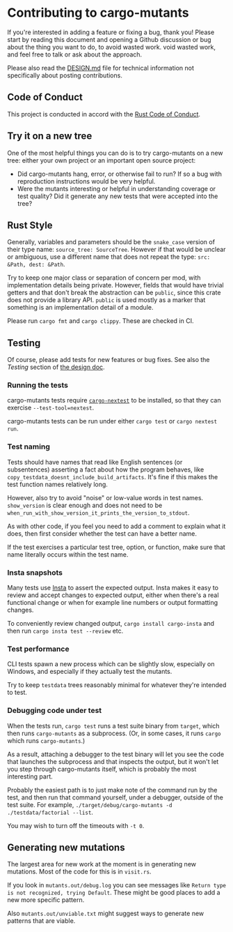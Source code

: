 # Contributing to cargo-mutants

If you're interested in adding a feature or fixing a bug, thank you! Please
start by reading this document and opening a Github discussion or bug about the
thing you want to do, to avoid wasted work. void wasted work, and feel free to
talk or ask about the approach.

Please also read the [DESIGN.md](DESIGN.md) file for technical information not specifically about posting contributions.

## Code of Conduct

This project is conducted in accord with the [Rust Code of
Conduct](https://www.rust-lang.org/policies/code-of-conduct).

## Try it on a new tree

One of the most helpful things you can do is to try cargo-mutants on a new tree: either your own project
or an important open source project:

* Did cargo-mutants hang, error, or otherwise fail to run? If so a bug with reproduction instructions would be very helpful.
* Were the mutants interesting or helpful in understanding coverage or test quality? Did it generate any new tests that were accepted into the tree?

## Rust Style

Generally, variables and parameters should be the `snake_case` version of their
type name: `source_tree: SourceTree`. However if that would be unclear or ambiguous, use a different name that does not repeat the type: `src: &Path, dest: &Path`.

Try to keep one major class or separation of concern per mod, with
implementation details being private. However, fields that would have trivial
getters and that don't break the abstraction can be `public`, since this crate does not provide a library API. `public` is used mostly as a marker that something is an implementation detail of a module.

Please run `cargo fmt` and `cargo clippy`. These are checked in CI.

## Testing

Of course, please add tests for new features or bug fixes. See also the _Testing_ section of [the design doc](DESIGN.md).

### Running the tests

cargo-mutants tests require [`cargo-nextest`](https://nexte.st/) to be installed, so that they can exercise `--test-tool=nextest`.

cargo-mutants tests can be run under either `cargo test` or `cargo nextest run`.

### Test naming

Tests should have names that read like English sentences (or subsentences)
asserting a fact about how the program behaves, like
`copy_testdata_doesnt_include_build_artifacts`. It's fine if this makes the
test function names relatively long.

However, also try to avoid "noise" or low-value words in test names.
`show_version` is clear enough and does not need to be
`when_run_with_show_version_it_prints_the_version_to_stdout`.

As with other code, if you feel you need to add a comment to explain what it
does, then first consider whether the test can have a better name.

If the test exercises a particular test tree, option, or function, make sure
that name literally occurs within the test name.

### Insta snapshots

Many tests use [Insta](https://insta.rs) to assert the expected output. Insta makes it easy to review and accept changes to expected output, either when there's a real functional change or when for example line numbers or output formatting changes.

To conveniently review changed output, `cargo install cargo-insta` and then run `cargo insta test --review` etc.

### Test performance

CLI tests spawn a new process which can be slightly slow, especially on Windows, and especially if they actually test the mutants.

Try to keep `testdata` trees reasonably minimal for whatever they're intended to test.

### Debugging code under test

When the tests run, `cargo test` runs a test suite binary from `target`, which then runs `cargo-mutants` as a subprocess. (Or, in some cases, it runs `cargo` which runs `cargo-mutants`.)

As a result, attaching a debugger to the test binary will let you see the code that launches the subprocess and that inspects the output, but it won't let you step through cargo-mutants itself, which is probably the most interesting part.

Probably the easiest path is to just make note of the command run by the test, and then run that command yourself, under a debugger, outside of the test suite. For example, `./target/debug/cargo-mutants -d ./testdata/factorial --list`.

You may wish to turn off the timeouts with `-t 0`.

## Generating new mutations

The largest area for new work at the moment is in generating new mutations. Most of the code for this is in `visit.rs`.

If you look in `mutants.out/debug.log` you can see messages like `Return type is not recognized, trying Default`.
These might be good places to add a new more specific pattern.

Also `mutants.out/unviable.txt` might suggest ways to generate new patterns that are viable.
